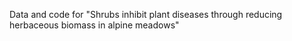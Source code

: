 Data and code for "Shrubs inhibit plant diseases through reducing herbaceous biomass in alpine meadows"
